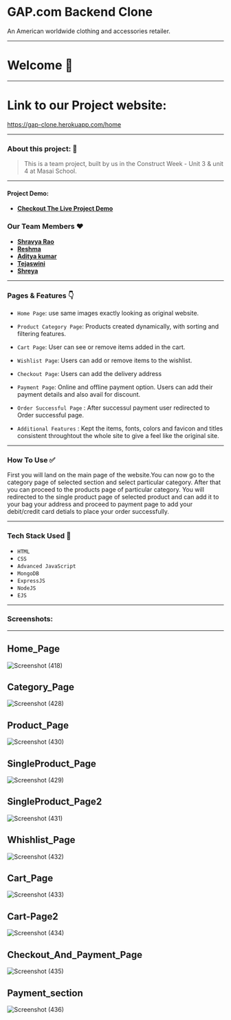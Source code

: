 # GAP.com Backend Clone

<p>   An American worldwide clothing and accessories retailer.<p/>

---
# Welcome :wave:
---
# Link to our Project website:

https://gap-clone.herokuapp.com/home

---

### About this project: :raised_hands:

> This is a team project, built by us in the Construct Week - Unit 3 & unit 4 at Masai School.

---



#### Project Demo: 
- **[Checkout The Live Project Demo](https://drive.google.com/file/d/1WrRkDqcwOL_QkhTTZRDpeN2G_WLTKrBy/view?usp=sharing)**



### Our Team Members :heart:

- **[Shravya Rao](https://github.com/shravyaro889)**
- **[Reshma](https://github.com/Reshma-fw14)**
- **[Aditya kumar](https://github.com/Aditya7j)**
- **[Tejaswini](https://github.com/tej-p)**
- **[Shreya](https://github.com/Spannase)**

---

### Pages & Features :point_down:

- `Home Page`: use same images exactly looking as original website.

- `Product Category Page`: Products created dynamically, with sorting and filtering features.
- `Cart Page`: User can see or remove items added in the cart.
- `Wishlist Page`: Users can add or remove items to the wishlist.
- `Checkout Page`: Users can add the delivery address
- `Payment Page`: Online and offline payment option. Users can add their payment details and also avail for discount.
- `Order Successful Page` : After successul payment user redirected to Order successful page.
- `Additional Features` : Kept the items, fonts, colors and favicon and titles consistent throughtout the whole site to give a feel like the original site.

---

### How To Use ✅

First you will land on the main page of the website.You can now go to the category page of selected section and select particular category. After that you can proceed to the products page of particular category. You will redirected to the single product page of selected product and can add it to your bag your address and proceed to payment page to add your debit/credit card detials to place your order successfully. 

---

### Tech Stack Used :wrench:

- `HTML`
- `CSS`
- `Advanced JavaScript`
- `MongoDB`
- `ExpressJS`
- `NodeJS`
- `EJS`

---

### Screenshots:
<hr/>

## Home_Page


![Screenshot (418)](https://user-images.githubusercontent.com/96167495/159065291-6e07f9b3-f285-40a6-8a6f-fff66c8fdeed.png)

## Category_Page

![Screenshot (428)](https://user-images.githubusercontent.com/96167495/159067841-a6c3fc4e-f380-456c-8346-b540f9f9bd48.png)

## Product_Page

![Screenshot (430)](https://user-images.githubusercontent.com/96167495/159067937-fd44dd20-619c-421b-b542-0f0c1baa8fb1.png)


## SingleProduct_Page

![Screenshot (429)](https://user-images.githubusercontent.com/96167495/159068048-d61e6ca8-8861-4524-92c8-d49654f52739.png)

## SingleProduct_Page2
![Screenshot (431)](https://user-images.githubusercontent.com/96167495/159068268-2e31284c-52a5-4ac8-acce-28eafd191e18.png)

## Whishlist_Page
![Screenshot (432)](https://user-images.githubusercontent.com/96167495/159068404-cf284aa7-6480-4c50-82e2-6094ba5a9a0e.png)

## Cart_Page
![Screenshot (433)](https://user-images.githubusercontent.com/96167495/159068487-2ebbafa4-5cb9-4800-91b0-d5e6334e9b26.png)
## Cart-Page2
![Screenshot (434)](https://user-images.githubusercontent.com/96167495/159068736-2d0fd269-b8aa-4e20-9422-2672e1d9717a.png)

## Checkout_And_Payment_Page

![Screenshot (435)](https://user-images.githubusercontent.com/96167495/159068920-3ae0f81b-edc2-498c-b807-afe707a26894.png)

## Payment_section
![Screenshot (436)](https://user-images.githubusercontent.com/96167495/159068985-948664f3-c385-4e17-84a0-d7653950bd52.png)
